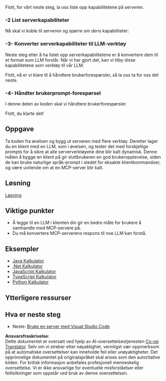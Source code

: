 <!--
CO_OP_TRANSLATOR_METADATA:
{
  "original_hash": "f74887f51a69d3f255cb83d0b517c623",
  "translation_date": "2025-07-04T17:46:55+00:00",
  "source_file": "03-GettingStarted/03-llm-client/README.md",
  "language_code": "no"
}
-->
Flott, for vårt neste steg, la oss liste opp kapabilitetene på serveren.

### -2 List serverkapabiliteter

Nå skal vi koble til serveren og spørre om dens kapabiliteter:

### -3- Konverter serverkapabiliteter til LLM-verktøy

Neste steg etter å ha listet opp serverkapabilitetene er å konvertere dem til et format som LLM forstår. Når vi har gjort det, kan vi tilby disse kapabilitetene som verktøy til vår LLM.

Flott, nå er vi klare til å håndtere brukerforespørsler, så la oss ta for oss det neste.

### -4- Håndter brukerprompt-forespørsel

I denne delen av koden skal vi håndtere brukerforespørsler.

Flott, du klarte det!

## Oppgave

Ta koden fra øvelsen og bygg ut serveren med flere verktøy. Deretter lager du en klient med en LLM, som i øvelsen, og tester det med forskjellige prompts for å sikre at alle serververktøyene dine blir kalt dynamisk. Denne måten å bygge en klient på gir sluttbrukeren en god brukeropplevelse, siden de kan bruke naturlige språk-prompt i stedet for eksakte klientkommandoer, og være uvitende om at en MCP-server blir kalt.

## Løsning

[Løsning](/03-GettingStarted/03-llm-client/solution/README.md)

## Viktige punkter

- Å legge til en LLM i klienten din gir en bedre måte for brukere å samhandle med MCP-servere på.
- Du må konvertere MCP-serverens respons til noe LLM kan forstå.

## Eksempler

- [Java Kalkulator](../samples/java/calculator/README.md)
- [.Net Kalkulator](../../../../03-GettingStarted/samples/csharp)
- [JavaScript Kalkulator](../samples/javascript/README.md)
- [TypeScript Kalkulator](../samples/typescript/README.md)
- [Python Kalkulator](../../../../03-GettingStarted/samples/python)

## Ytterligere ressurser

## Hva er neste steg

- Neste: [Bruke en server med Visual Studio Code](../04-vscode/README.md)

**Ansvarsfraskrivelse**:  
Dette dokumentet er oversatt ved hjelp av AI-oversettelsestjenesten [Co-op Translator](https://github.com/Azure/co-op-translator). Selv om vi streber etter nøyaktighet, vennligst vær oppmerksom på at automatiske oversettelser kan inneholde feil eller unøyaktigheter. Det opprinnelige dokumentet på originalspråket skal anses som den autoritative kilden. For kritisk informasjon anbefales profesjonell menneskelig oversettelse. Vi er ikke ansvarlige for eventuelle misforståelser eller feiltolkninger som oppstår ved bruk av denne oversettelsen.